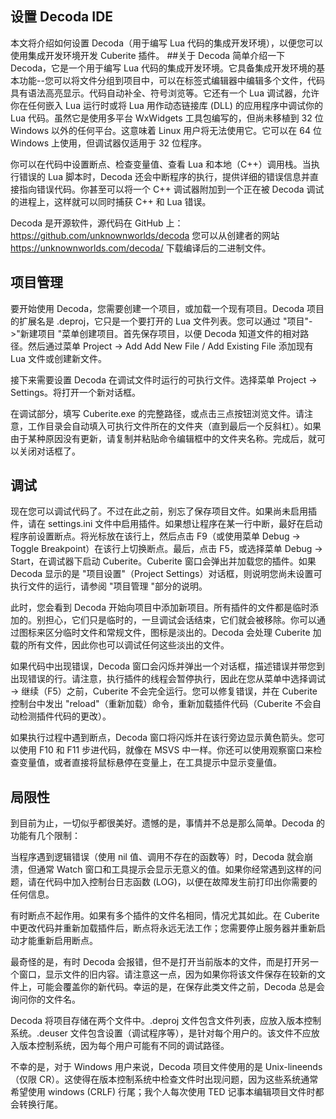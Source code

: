 ## 设置 Decoda IDE
本文将介绍如何设置 Decoda（用于编写 Lua 代码的集成开发环境），以便您可以使用集成开发环境开发 Cuberite 插件。
##关于 Decoda
简单介绍一下 Decoda，它是一个用于编写 Lua 代码的集成开发环境。它具备集成开发环境的基本功能--您可以将文件分组到项目中，可以在标签式编辑器中编辑多个文件，代码具有语法高亮显示。代码自动补全、符号浏览等。它还有一个 Lua 调试器，允许你在任何嵌入 Lua 运行时或将 Lua 用作动态链接库 (DLL) 的应用程序中调试你的 Lua 代码。虽然它是使用多平台 WxWidgets 工具包编写的，但尚未移植到 32 位 Windows 以外的任何平台。这意味着 Linux 用户将无法使用它。它可以在 64 位 Windows 上使用，但调试器仅适用于 32 位程序。
 
你可以在代码中设置断点、检查变量值、查看 Lua 和本地（C++）调用栈。当执行错误的 Lua 脚本时，Decoda 还会中断程序的执行，提供详细的错误信息并直接指向错误代码。你甚至可以将一个 C++ 调试器附加到一个正在被 Decoda 调试的进程上，这样就可以同时捕获 C++ 和 Lua 错误。

Decoda 是开源软件，源代码在 GitHub 上：https://github.com/unknownworlds/decoda  您可以从创建者的网站 https://unknownworlds.com/decoda/ 下载编译后的二进制文件。

## 项目管理
要开始使用 Decoda，您需要创建一个项目，或加载一个现有项目。Decoda 项目的扩展名是 .deproj，它只是一个要打开的 Lua 文件列表。您可以通过 "项目"->"新建项目 "菜单创建项目。首先保存项目，以便 Decoda 知道文件的相对路径。然后通过菜单 Project -> Add Add New File / Add Existing File 添加现有 Lua 文件或创建新文件。

接下来需要设置 Decoda 在调试文件时运行的可执行文件。选择菜单 Project -> Settings。将打开一个新对话框。

在调试部分，填写 Cuberite.exe 的完整路径，或点击三点按钮浏览文件。请注意，工作目录会自动填入可执行文件所在的文件夹（直到最后一个反斜杠）。如果由于某种原因没有更新，请复制并粘贴命令编辑框中的文件夹名称。完成后，就可以关闭对话框了。

## 调试
现在您可以调试代码了。不过在此之前，别忘了保存项目文件。如果尚未启用插件，请在 settings.ini 文件中启用插件。如果想让程序在某一行中断，最好在启动程序前设置断点。将光标放在该行上，然后点击 F9（或使用菜单 Debug -> Toggle Breakpoint）在该行上切换断点。最后，点击 F5，或选择菜单 Debug -> Start，在调试器下启动 Cuberite。Cuberite 窗口会弹出并加载您的插件。如果 Decoda 显示的是 "项目设置"（Project Settings）对话框，则说明您尚未设置可执行文件的运行，请参阅 "项目管理 "部分的说明。

此时，您会看到 Decoda 开始向项目中添加新项目。所有插件的文件都是临时添加的。别担心，它们只是临时的，一旦调试会话结束，它们就会被移除。你可以通过图标来区分临时文件和常规文件，图标是淡出的。Decoda 会处理 Cuberite 加载的所有文件，因此你也可以调试任何这些淡出的文件。

如果代码中出现错误，Decoda 窗口会闪烁并弹出一个对话框，描述错误并带您到出现错误的行。请注意，执行插件的线程会暂停执行，因此在您从菜单中选择调试 -> 继续（F5）之前，Cuberite 不会完全运行。您可以修复错误，并在 Cuberite 控制台中发出 "reload"（重新加载）命令，重新加载插件代码（Cuberite 不会自动检测插件代码的更改）。

如果执行过程中遇到断点，Decoda 窗口将闪烁并在该行旁边显示黄色箭头。您可以使用 F10 和 F11 步进代码，就像在 MSVS 中一样。你还可以使用观察窗口来检查变量值，或者直接将鼠标悬停在变量上，在工具提示中显示变量值。
## 局限性
到目前为止，一切似乎都很美好。遗憾的是，事情并不总是那么简单。Decoda 的功能有几个限制：

当程序遇到逻辑错误（使用 nil 值、调用不存在的函数等）时，Decoda 就会崩溃，但通常 Watch 窗口和工具提示会显示无意义的值。如果你经常遇到这样的问题，请在代码中加入控制台日志函数 (LOG)，以便在故障发生前打印出你需要的任何信息。

有时断点不起作用。如果有多个插件的文件名相同，情况尤其如此。在 Cuberite 中更改代码并重新加载插件后，断点将永远无法工作；您需要停止服务器并重新启动才能重新启用断点。

最奇怪的是，有时 Decoda 会报错，但不是打开当前版本的文件，而是打开另一个窗口，显示文件的旧内容。请注意这一点，因为如果你将该文件保存在较新的文件上，可能会覆盖你的新代码。幸运的是，在保存此类文件之前，Decoda 总是会询问你的文件名。

Decoda 将项目存储在两个文件中。.deproj 文件包含文件列表，应放入版本控制系统。.deuser 文件包含设置（调试程序等），是针对每个用户的。该文件不应放入版本控制系统，因为每个用户可能有不同的调试路径。

不幸的是，对于 Windows 用户来说，Decoda 项目文件使用的是 Unix-lineends（仅限 CR）。这使得在版本控制系统中检查文件时出现问题，因为这些系统通常希望使用 windows (CRLF) 行尾；我个人每次使用 TED 记事本编辑项目文件时都会转换行尾。
